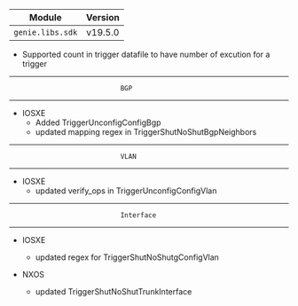 | Module                  | Version       |
| ------------------------|:-------------:|
| ``genie.libs.sdk``      |   v19.5.0     |


*  Supported count in trigger datafile to have number of excution for a trigger 
--------------------------------------------------------------------------------
                                BGP
--------------------------------------------------------------------------------
* IOSXE
	* Added TriggerUnconfigConfigBgp
	* updated mapping regex in TriggerShutNoShutBgpNeighbors


--------------------------------------------------------------------------------
                                VLAN
--------------------------------------------------------------------------------
* IOSXE
	* updated verify_ops in TriggerUnconfigConfigVlan

--------------------------------------------------------------------------------
                                Interface
--------------------------------------------------------------------------------
* IOSXE
	* updated regex for TriggerShutNoShutgConfigVlan

* NXOS
    * updated TriggerShutNoShutTrunkInterface